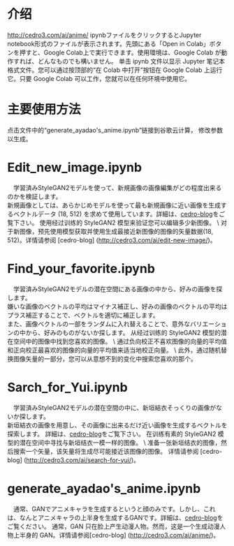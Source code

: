 # 介绍
http://cedro3.com/ai/anime/
ipynbファイルをクリックするとJupyter notebook形式のファイルが表示されます。先頭にある「Open in Colab」ボタンを押すと、Google Colab上で実行できます。使用環境は、Google Colab が動作すれば、どんなものでも構いません。
单击 ipynb 文件以显示 Jupyter 笔记本格式文件。您可以通过按顶部的“在 Colab 中打开”按钮在 Google Colab 上运行它。只要 Google Colab 可以工作，您就可以在任何环境中使用它。

# 主要使用方法
点击文件中的“generate_ayadao's_anime.ipynb”链接到谷歌云计算，
修改参数以生成。

# Edit_new_image.ipynb
　学習済みStyleGAN2モデルを使って、新規画像の画像編集がどの程度出来るのかを検証します。\
新規画像としては、あらかじめモデルを使って最も新規画像に近い画像を生成するベクトルデータ (18, 512) を求めて使用しています。詳細は、[cedro-blog](http://cedro3.com/ai/edit-new-image/)をご覧下さい。
  使用经过训练的 StyleGAN2 模型来验证您可以编辑多少新图像。 \ 
对于新图像，预先使用模型获取并使用生成最接近新图像的图像的矢量数据(18, 512)。详情请参阅 [cedro-blog] (http://cedro3.com/ai/edit-new-image/)。

# Find_your_favorite.ipynb
　学習済みStyleGAN2モデルの潜在空間にある画像の中から、好みの画像を探します。\
嫌いな画像のベクトルの平均はマイナス補正し、好みの画像のベクトルの平均はプラス補正することで、ベクトルを適切に補正します。\
また、画像ベクトルの一部をランダムに入れ替えることで、意外なバリエーションの中から、好みのものがないか探します。
  从经过训练的 StyleGAN2 模型的潜在空间中的图像中找到您喜欢的图像。 \ 
通过负向校正不喜欢图像的向量的平均值和正向校正最喜欢的图像的向量的平均值来适当地校正向量。 \ 
此外，通过随机替换图像矢量的一部分，您可以从意想不到的变化中搜索您喜欢的那个。

# Sarch_for_Yui.ipynb
　学習済みStyleGAN2モデルの潜在空間の中に、新垣結衣そっくりの画像がないか探します。\
新垣結衣の画像を用意し、その画像に出来るだけ近い画像を生成するベクトルを探索します。
詳細は、[cedro-blog](http://cedro3.com/ai/search-for-yui/)をご覧下さい。
  在训练有素的 StyleGAN2 模型的潜在空间中寻找与新垣结衣一模一样的图像。 \ 
准备一张新垣结衣的图像，然后搜索一个矢量，该矢量将生成尽可能接近该图像的图像。
详情请参阅 [cedro-blog] (http://cedro3.com/ai/search-for-yui/)。

# generate_ayadao's_anime.ipynb
　通常、GANでアニメキャラを生成するというと顔のみです。しかし、これは、なんとアニメキャラの上半身を生成するGANです。詳細は、[cedro-blog](http://cedro3.com/ai/anime/)をご覧ください。
  通常，GAN 只在脸上产生动漫人物。然而，这是一个生成动漫人物上半身的 GAN。详情请参阅[cedro-blog] (http://cedro3.com/ai/anime/)。
